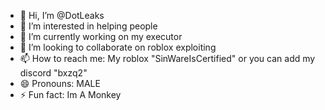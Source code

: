 - 👋 Hi, I’m @DotLeaks
- 👀 I’m interested in helping people
- 🌱 I’m currently working on my executor 
- 💞️ I’m looking to collaborate on roblox exploiting
- 📫 How to reach me: My roblox "SinWareIsCertified" or you can add my discord "bxzq2"
- 😄 Pronouns: MALE 
- ⚡ Fun fact: Im A Monkey

<!---
DotLeaks/DotLeaks is a ✨ special ✨ repository because its `README.md` (this file) appears on your GitHub profile.
You can click the Preview link to take a look at your changes.
--->

